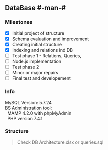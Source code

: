 ## DataBase #-man-#

### Milestones
- [X] Initial project of structure
- [X] Schema evaluation and improvement
- [X] Creating initial structure 
- [X] Indexing and relations ind DB 
- [ ] Test phase 1 - Relations, Queries, 
- [ ] Node.js implementation
- [ ] Test phase 2
- [ ] Minor or major repairs
- [ ] Final test and developement

### Info
MySQL Version: 5.7.24  
BS Administration tool:  
&nbsp;&nbsp;MAMP 4.2.0 with phpMyAdmin  
&nbsp;&nbsp;PHP version 7.4.1  

### Structure
> Check DB Architecture.xlsx or queries.sql
